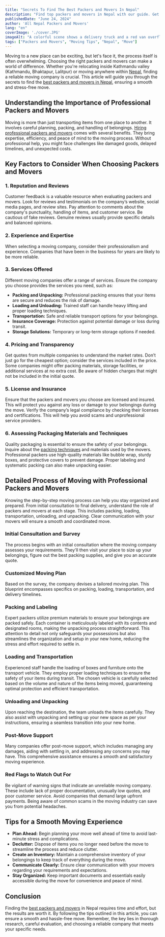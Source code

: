 ```yaml
---
title: "Secrets To Find The Best Packers and Movers In Nepal"
description: "Find top packers and movers in Nepal with our guide. Get tips on selecting the best service for a smooth, hassle-free move."
publishedDate: "June 24, 2024"
author: 'All Nepal Packers and Movers'
lang: "en"
coverImage: './cover.JPG'
imageAlt: "A colorful scene shows a delivery truck and a red van overflowing with boxes."
tags: ["Packers and Movers", "Moving Tips", "Nepal", "Move"]
---
```


Moving to a new place can be exciting, but let's face it, the process itself is often overwhelming. Choosing the right packers and movers can make a world of difference. Whether you're relocating inside Kathmandu valley (Kathmandu, Bhaktapur, Lalitpur) or moving anywhere within <a href="https://en.wikipedia.org/wiki/Nepal" target="blank">Nepal</a>, finding a reliable moving company is crucial. This article will guide you through the secrets to find the [best packers and movers in Nepal](/), ensuring a smooth and stress-free move.


## Understanding the Importance of Professional Packers and Movers

Moving is more than just transporting items from one place to another. It involves careful planning, packing, and handling of belongings. [Hiring professional packers and movers](/blog/10-reasons-to-hire-professional-packers-and-movers-now) comes with several benefits. They bring expertise, efficiency, and peace of mind to the moving process. Without professional help, you might face challenges like damaged goods, delayed timelines, and unexpected costs.


## Key Factors to Consider When Choosing Packers and Movers

### 1. Reputation and Reviews

Customer feedback is a valuable resource when evaluating packers and movers. Look for reviews and testimonials on the company’s website, social media pages, and review sites. Pay attention to comments about the company's punctuality, handling of items, and customer service. Be cautious of fake reviews. Genuine reviews usually provide specific details and balanced opinions.

### 2. Experience and Expertise

When selecting a moving company, consider their professionalism and experience. Companies that have been in the business for years are likely to be more reliable.

### 3. Services Offered

Different moving companies offer a range of services. Ensure the company you choose provides the services you need, such as:

- **Packing and Unpacking:** Professional packing ensures that your items are secure and reduces the risk of damage.
- **Loading and Unloading:** Trained staff can handle heavy lifting and proper loading techniques.
- **Transportation:** Safe and reliable transport options for your belongings.
- **Insurance Coverage:** Protection against potential damage or loss during transit.
- **Storage Solutions:** Temporary or long-term storage options if needed.

### 4. **Pricing and Transparency**

Get quotes from multiple companies to understand the market rates. Don’t just go for the cheapest option; consider the services included in the price. Some companies might offer packing materials, storage facilities, or additional services at no extra cost. Be aware of hidden charges that might not be included in the initial quote.

### 5. License and Insurance

Ensure that the packers and movers you choose are licensed and insured. This will protect you against any loss or damage to your belongings during the move. Verify the company’s legal compliance by checking their licenses and certifications. This will help you avoid scams and unprofessional service providers.

### 6. Assessing Packaging Materials and Techniques

Quality packaging is essential to ensure the safety of your belongings. Inquire about the [packing techniques](/blog/advanced-packing-techniques-for-a-smooth-moving-experience) and materials used by the movers. Professional packers use high-quality materials like bubble wrap, sturdy boxes, and protective covers to prevent damage. Proper labeling and systematic packing can also make unpacking easier.

## Detailed Process of Moving with Professional Packers and Movers

Knowing the step-by-step moving process can help you stay organized and prepared. From initial consultation to final delivery, understand the role of packers and movers at each stage. This includes packing, loading, transportation, unloading, and unpacking. Clear communication with your movers will ensure a smooth and coordinated move.

### Initial Consultation and Survey

The process begins with an initial consultation where the moving company assesses your requirements. They'll then visit your place to size up your belongings, figure out the best packing supplies, and give you an accurate quote.

### Customized Moving Plan

Based on the survey, the company devises a tailored moving plan. This blueprint encompasses specifics on packing, loading, transportation, and delivery timelines.

### Packing and Labeling

Expert packers utilize premium materials to ensure your belongings are packed safely. Each container is meticulously labeled with its contents and designated rooms, making the unpacking process straightforward. This attention to detail not only safeguards your possessions but also streamlines the organization and setup in your new home, reducing the stress and effort required to settle in.

### Loading and Transportation

Experienced staff handle the loading of boxes and furniture onto the transport vehicle. They employ proper loading techniques to ensure the safety of your items during transit. The chosen vehicle is carefully selected based on the volume and nature of the items being moved, guaranteeing optimal protection and efficient transportation.


### Unloading and Unpacking

Upon reaching the destination, the team unloads the items carefully. They also assist with unpacking and setting up your new space as per your instructions, ensuring a seamless transition into your new home.

### Post-Move Support

Many companies offer post-move support, which includes managing any damages, aiding with settling in, and addressing any concerns you may have. This comprehensive assistance ensures a smooth and satisfactory moving experience.

### Red Flags to Watch Out For

Be vigilant of warning signs that indicate an unreliable moving company. These include lack of proper documentation, unusually low quotes, and poor customer service. Avoid companies that demand large upfront payments. Being aware of common scams in the moving industry can save you from potential headaches.

<!-- or refuse to provide a written contract -->

## Tips for a Smooth Moving Experience

- **Plan Ahead:** Begin planning your move well ahead of time to avoid last-minute stress and complications.
- **Declutter:** Dispose of items you no longer need before the move to streamline the process and reduce clutter.
- **Create an Inventory:** Maintain a comprehensive inventory of your belongings to keep track of everything during the move.
- **Communicate Clearly:** Ensure clear communication with your movers regarding your requirements and expectations.
- **Stay Organized:** Keep important documents and essentials easily accessible during the move for convenience and peace of mind.

## Conclusion

Finding the [best packers and movers](/) in Nepal requires time and effort, but the results are worth it. By following the tips outlined in this article, you can ensure a smooth and hassle-free move. Remember, the key lies in thorough research, careful evaluation, and choosing a reliable company that meets your specific needs.

